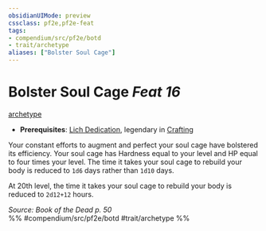 ```yaml
---
obsidianUIMode: preview
cssclass: pf2e,pf2e-feat
tags:
- compendium/src/pf2e/botd
- trait/archetype
aliases: ["Bolster Soul Cage"]
---
```

# Bolster Soul Cage  *Feat 16*  
[archetype](rules/traits/archetype.md "Archetype Feat Trait")  

- **Prerequisites**: [Lich Dedication](compendium/feats/lich-dedication-botd.md), legendary in [Crafting](compendium/skills.md#Crafting)

Your constant efforts to augment and perfect your soul cage have bolstered its efficiency. Your soul cage has Hardness equal to your level and HP equal to four times your level. The time it takes your soul cage to rebuild your body is reduced to `1d6` days rather than `1d10` days.

At 20th level, the time it takes your soul cage to rebuild your body is reduced to `2d12+12` hours.

*Source: Book of the Dead p. 50*  
%% #compendium/src/pf2e/botd #trait/archetype %%